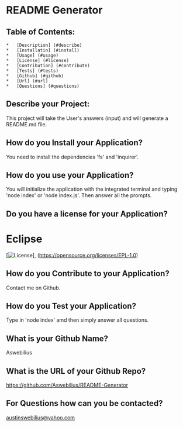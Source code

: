 # README Generator

## Table of Contents:
    *   [Description] (#describe)
    *   [Installatin] (#install)
    *   [Usage] (#usage)
    *   [License] (#license)
    *   [Contribution] (#contribute)
    *   [Tests] (#tests)
    *   [Github] (#github)
    *   [Url] (#url)
    *   [Questions] (#questions)



## Describe your Project:
This project will take the User's answers (input) and will generate a README.md file.

## How do you Install your Application?
You need to install the dependencies 'fs' and 'inquirer’.

## How do you use your Application?
You will initialize the application with the integrated terminal and typing 'node index' or 'node index.js'. Then answer all the prompts.

## Do you have a license for your Application?
# Eclipse
 [![License](https://img.shields.io/badge/License-EPL%201.0-red.svg)], (https://opensource.org/licenses/EPL-1.0)

## How do you Contribute to your Application?
Contact me on Github.

## How do you Test your Application?
Type in 'node index' amd then simply answer all questions.

## What is your Github Name?
Aswebilius

## What is the URL of your Github Repo?
https://github.com/Aswebilius/README-Generator

## For Questions how can you be contacted?
austinswebilius@yahoo.com

  